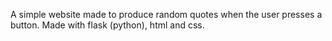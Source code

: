 A simple website made to produce random quotes when the user presses a button.
 Made with flask (python), html and css.
